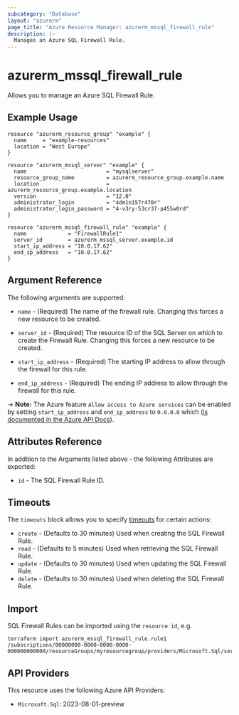```yaml
---
subcategory: "Database"
layout: "azurerm"
page_title: "Azure Resource Manager: azurerm_mssql_firewall_rule"
description: |-
  Manages an Azure SQL Firewall Rule.
---
```


# azurerm_mssql_firewall_rule

Allows you to manage an Azure SQL Firewall Rule.

## Example Usage

```hcl
resource "azurerm_resource_group" "example" {
  name     = "example-resources"
  location = "West Europe"
}

resource "azurerm_mssql_server" "example" {
  name                         = "mysqlserver"
  resource_group_name          = azurerm_resource_group.example.name
  location                     = azurerm_resource_group.example.location
  version                      = "12.0"
  administrator_login          = "4dm1n157r470r"
  administrator_login_password = "4-v3ry-53cr37-p455w0rd"
}

resource "azurerm_mssql_firewall_rule" "example" {
  name             = "FirewallRule1"
  server_id        = azurerm_mssql_server.example.id
  start_ip_address = "10.0.17.62"
  end_ip_address   = "10.0.17.62"
}
```

## Argument Reference

The following arguments are supported:

* `name` - (Required) The name of the firewall rule. Changing this forces a new resource to be created.

* `server_id` - (Required) The resource ID of the SQL Server on which to create the Firewall Rule. Changing this forces a new resource to be created.

* `start_ip_address` - (Required) The starting IP address to allow through the firewall for this rule.

* `end_ip_address` - (Required) The ending IP address to allow through the firewall for this rule.

-> **Note:** The Azure feature `Allow access to Azure services` can be enabled by setting `start_ip_address` and `end_ip_address` to `0.0.0.0` which ([is documented in the Azure API Docs](https://docs.microsoft.com/rest/api/sql/firewallrules/createorupdate)).

## Attributes Reference

In addition to the Arguments listed above - the following Attributes are exported:

* `id` - The SQL Firewall Rule ID.

## Timeouts

The `timeouts` block allows you to specify [timeouts](https://www.terraform.io/language/resources/syntax#operation-timeouts) for certain actions:

* `create` - (Defaults to 30 minutes) Used when creating the SQL Firewall Rule.
* `read` - (Defaults to 5 minutes) Used when retrieving the SQL Firewall Rule.
* `update` - (Defaults to 30 minutes) Used when updating the SQL Firewall Rule.
* `delete` - (Defaults to 30 minutes) Used when deleting the SQL Firewall Rule.

## Import

SQL Firewall Rules can be imported using the `resource id`, e.g.

```shell
terraform import azurerm_mssql_firewall_rule.rule1 /subscriptions/00000000-0000-0000-0000-000000000000/resourceGroups/myresourcegroup/providers/Microsoft.Sql/servers/myserver/firewallRules/rule1
```

## API Providers
<!-- This section is generated, changes will be overwritten -->
This resource uses the following Azure API Providers:

* `Microsoft.Sql`: 2023-08-01-preview
